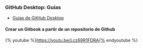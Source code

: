 ### GitHub Desktop: Guías

* [Guías de GitHub Desktop](https://help.github.com/desktop/guides/)

#### Crear un Gitbook a partir de un repositorio de Github
{% youtube %}https://youtu.be/Lcz69R1FDRA{% endyoutube %}

